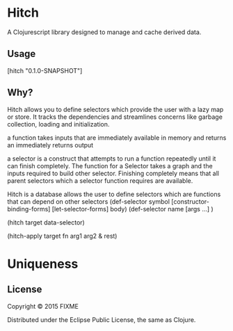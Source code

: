 # Hitch

A Clojurescript library designed to manage and cache derived data.

## Usage
[hitch "0.1.0-SNAPSHOT"]

## Why?
Hitch allows you to define selectors which provide the user with a lazy map or store. It tracks the dependencies
and streamlines concerns like garbage collection, loading and initialization.

a function takes inputs that are immediately available in memory and returns an immediately returns output

a selector is a construct that attempts to run a function repeatedly until it can finish completely. The function for a
Selector takes a graph and the inputs required to build other selector. Finishing completely means that all parent selectors which a
selector function requires are available.




Hitch is a database allows the user to define selectors which are functions that can depend on other selectors
(def-selector symbol [constructor-binding-forms] [let-selector-forms] 
body)
(def-selector name [args ...] )






(hitch target data-selector)

(hitch-apply target fn arg1 arg2 & rest)

# Uniqueness

## License

Copyright © 2015 FIXME

Distributed under the Eclipse Public License, the same as Clojure.
